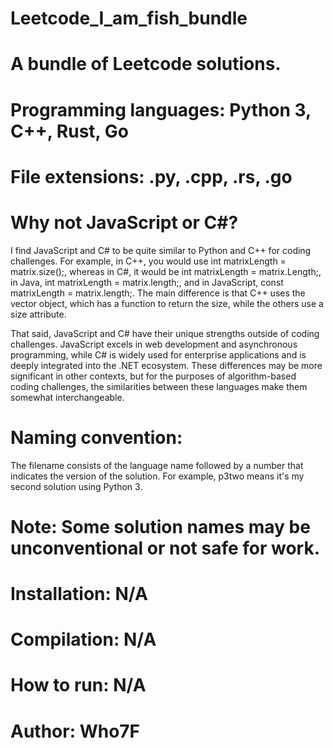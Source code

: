 # Leetcode_I_am_fish_bundle

# A bundle of Leetcode solutions.

# Programming languages: Python 3, C++, Rust, Go

# File extensions: .py, .cpp, .rs, .go

# Why not JavaScript or C#?
I find JavaScript and C# to be quite similar to Python and C++ for coding challenges. For example, in C++, you would use int matrixLength = matrix.size();, whereas in C#, it would be int matrixLength = matrix.Length;, in Java, int matrixLength = matrix.length;, and in JavaScript, const matrixLength = matrix.length;. The main difference is that C++ uses the vector object, which has a function to return the size, while the others use a size attribute.

That said, JavaScript and C# have their unique strengths outside of coding challenges. JavaScript excels in web development and asynchronous programming, while C# is widely used for enterprise applications and is deeply integrated into the .NET ecosystem. These differences may be more significant in other contexts, but for the purposes of algorithm-based coding challenges, the similarities between these languages make them somewhat interchangeable.

# Naming convention:
The filename consists of the language name followed by a number that indicates the version of the solution. For example, p3two means it's my second solution using Python 3.

# Note: Some solution names may be unconventional or not safe for work.

# Installation: N/A

# Compilation: N/A

# How to run: N/A

# Author: Who7F